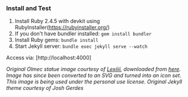 ### Install and Test

1. Install Ruby 2.4.5 with devkit using RubyInstaller(https://rubyinstaller.org/)
3. If you don't have bundler installed: `gem install bundler`
3. Install Ruby gems: `bundle install`
4. Start Jekyll server: `bundle exec jekyll serve --watch`

Access via: [http://localhost:4000]


*Original Olmec statue image courtesy of [Lexiiii](https://www.kisspng.com/users/@lexiiii.html), downloaded from [here](https://www.kisspng.com/png-olmec-colossal-heads-statue-of-liberty-villahermos-1449019). Image has since been converted to an SVG and turned into an icon set. This image is being used under the personal use license.*
*Original Jekyll theme courtesy of Josh Gerdes*
